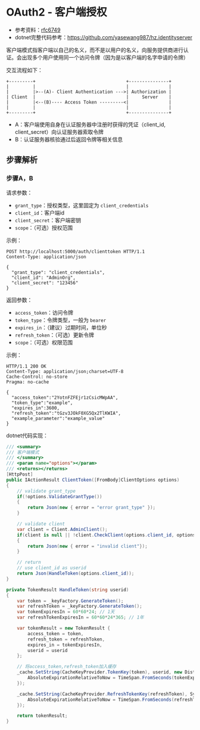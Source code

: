 # OAuth2 - 客户端授权

* 参考资料：[rfc6749](https://tools.ietf.org/html/rfc6749)
* dotnet完整代码参考：https://github.com/yasewang987/hz.identityserver

客户端模式指客户端以自己的名义，而不是以用户的名义，向服务提供商进行认证。会出现多个用户使用同一个访问令牌（因为是以客户端的名字申请的令牌）

交互流程如下：

```
+---------+                                  +---------------+
|         |                                  |               |
|         |>--(A)- Client Authentication --->| Authorization |
| Client  |                                  |     Server    |
|         |<--(B)---- Access Token ---------<|               |
|         |                                  |               |
+---------+                                  +---------------+
```

* A：客户端使用自身在认证服务器中注册时获得的凭证（client_id, client_secret）向认证服务器索取令牌
* B：认证服务器核验通过后返回令牌等相关信息

## 步骤解析

### 步骤A，B

请求参数：

* `grant_type`：授权类型，这里固定为 `client_credentials`
* `client_id`：客户端id
* `client_secret`：客户端密钥
* `scope`：（可选）授权范围

示例：

```
POST http://localhost:5000/auth/clienttoken HTTP/1.1
Content-Type: application/json

{
  "grant_type": "client_credentials",
  "client_id": "AdminOrg",
  "client_secret": "123456"
}
```


返回参数：

* `access_token`：访问令牌
* `token_type`：令牌类型，一般为 `bearer`
* `expires_in`：（建议）过期时间，单位秒
* `refresh_token`：（可选）更新令牌
* `scope`：（可选）权限范围

示例：

```
HTTP/1.1 200 OK
Content-Type: application/json;charset=UTF-8
Cache-Control: no-store
Pragma: no-cache

{
  "access_token":"2YotnFZFEjr1zCsicMWpAA",
  "token_type":"example",
  "expires_in":3600,
  "refresh_token":"tGzv3JOkF0XG5Qx2TlKWIA",
  "example_parameter":"example_value"
}
```

dotnet代码实现：

```csharp
/// <summary>
/// 客户端模式
/// </summary>
/// <param name="options"></param>
/// <returns></returns>
[HttpPost]
public IActionResult ClientToken([FromBody]ClientOptions options)
{
    // validate grant_type
    if(!options.ValidateGrantType())
    {
        return Json(new { error = "error grant_type" });
    }

    // validate client
    var client = Client.AdminClient();
    if(client is null || !client.CheckClient(options.client_id, options.client_secret))
    {
        return Json(new { error = "invalid client"});
    }

    // return
    // use client_id as userid
    return Json(HandleToken(options.client_id));
}

private TokenResult HandleToken(string userid)
{
    var token = _keyFactory.GenerateToken();
    var refreshToken = _keyFactory.GenerateToken();
    var tokenExpiresIn = 60*60*24; // 1天
    var refreshTokenExpiresIn = 60*60*24*365; // 1年

    var tokenResult = new TokenResult {
        access_token = token,
        refresh_token = refreshToken,
        expires_in = tokenExpiresIn,
        userid = userid
    };

    // 将access_token,refresh_token加入缓存
    _cache.SetString(CacheKeyProvider.TokenKey(token), userid, new DistributedCacheEntryOptions {
        AbsoluteExpirationRelativeToNow = TimeSpan.FromSeconds(tokenExpiresIn)
    });

    _cache.SetString(CacheKeyProvider.RefreshTokenKey(refreshToken), System.Text.Json.JsonSerializer.Serialize(tokenResult), new DistributedCacheEntryOptions {
        AbsoluteExpirationRelativeToNow = TimeSpan.FromSeconds(refreshTokenExpiresIn)
    });

    return tokenResult;
}
```